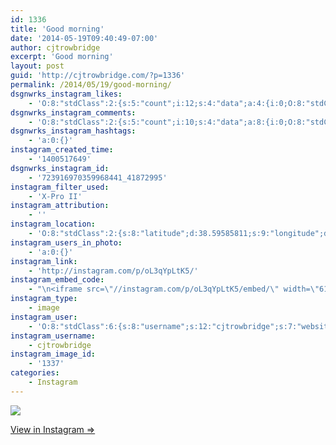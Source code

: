 ```yaml
---
id: 1336
title: 'Good morning'
date: '2014-05-19T09:40:49-07:00'
author: cjtrowbridge
excerpt: 'Good morning'
layout: post
guid: 'http://cjtrowbridge.com/?p=1336'
permalink: /2014/05/19/good-morning/
dsgnwrks_instagram_likes:
    - 'O:8:"stdClass":2:{s:5:"count";i:12;s:4:"data";a:4:{i:0;O:8:"stdClass":4:{s:8:"username";s:8:"marshlee";s:15:"profile_picture";s:107:"https://igcdn-photos-g-a.akamaihd.net/hphotos-ak-xfp1/t51.2885-19/10693501_571536162992262_1493284918_a.jpg";s:2:"id";s:8:"32626417";s:9:"full_name";s:16:"Marshall Dankbar";}i:1;O:8:"stdClass":4:{s:8:"username";s:9:"drew.evan";s:15:"profile_picture";s:106:"https://igcdn-photos-f-a.akamaihd.net/hphotos-ak-xfp1/t51.2885-19/10755859_393504504139677_471904285_a.jpg";s:2:"id";s:8:"53022235";s:9:"full_name";s:13:"Drew Storment";}i:2;O:8:"stdClass":4:{s:8:"username";s:11:"justinmajuk";s:15:"profile_picture";s:105:"https://igcdn-photos-c-a.akamaihd.net/hphotos-ak-xpa1/t51.2885-19/926210_408988795905674_1513728638_a.jpg";s:2:"id";s:9:"200938309";s:9:"full_name";s:11:"justinmajuk";}i:3;O:8:"stdClass":4:{s:8:"username";s:16:"troublepatterson";s:15:"profile_picture";s:107:"https://igcdn-photos-f-a.akamaihd.net/hphotos-ak-xap1/t51.2885-19/10809571_615257405245461_1618898433_a.jpg";s:2:"id";s:8:"34361278";s:9:"full_name";s:16:"Trevor Patterson";}}}'
dsgnwrks_instagram_comments:
    - 'O:8:"stdClass":2:{s:5:"count";i:10;s:4:"data";a:8:{i:0;O:8:"stdClass":4:{s:12:"created_time";s:10:"1400521787";s:4:"text";s:19:"So delicious cancer";s:4:"from";O:8:"stdClass":4:{s:8:"username";s:12:"cjtrowbridge";s:15:"profile_picture";s:103:"https://igcdn-photos-f-a.akamaihd.net/hphotos-ak-xpa1/t51.2885-19/925559_452430704897917_67836701_a.jpg";s:2:"id";s:8:"41872995";s:9:"full_name";s:13:"CJ Trowbridge";}s:2:"id";s:18:"723951682092716732";}i:1;O:8:"stdClass":4:{s:12:"created_time";s:10:"1400530553";s:4:"text";s:11:"#breakfast?";s:4:"from";O:8:"stdClass":4:{s:8:"username";s:8:"marshlee";s:15:"profile_picture";s:107:"https://igcdn-photos-g-a.akamaihd.net/hphotos-ak-xfp1/t51.2885-19/10693501_571536162992262_1493284918_a.jpg";s:2:"id";s:8:"32626417";s:9:"full_name";s:16:"Marshall Dankbar";}s:2:"id";s:18:"724025219314799376";}i:2;O:8:"stdClass":4:{s:12:"created_time";s:10:"1400532818";s:4:"text";s:19:"@marshlee + oatmeal";s:4:"from";O:8:"stdClass":4:{s:8:"username";s:12:"cjtrowbridge";s:15:"profile_picture";s:103:"https://igcdn-photos-f-a.akamaihd.net/hphotos-ak-xpa1/t51.2885-19/925559_452430704897917_67836701_a.jpg";s:2:"id";s:8:"41872995";s:9:"full_name";s:13:"CJ Trowbridge";}s:2:"id";s:18:"724044217741923145";}i:3;O:8:"stdClass":4:{s:12:"created_time";s:10:"1400624051";s:4:"text";s:14:"You smoke now?";s:4:"from";O:8:"stdClass":4:{s:8:"username";s:8:"sirhanns";s:15:"profile_picture";s:85:"https://instagramimages-a.akamaihd.net/profiles/profile_207731159_75sq_1398956110.jpg";s:2:"id";s:9:"207731159";s:9:"full_name";s:5:"Hanns";}s:2:"id";s:18:"724809539608564359";}i:4;O:8:"stdClass":4:{s:12:"created_time";s:10:"1400624093";s:4:"text";s:18:"I was drinkskiesss";s:4:"from";O:8:"stdClass":4:{s:8:"username";s:12:"cjtrowbridge";s:15:"profile_picture";s:103:"https://igcdn-photos-f-a.akamaihd.net/hphotos-ak-xpa1/t51.2885-19/925559_452430704897917_67836701_a.jpg";s:2:"id";s:8:"41872995";s:9:"full_name";s:13:"CJ Trowbridge";}s:2:"id";s:18:"724809885588312732";}i:5;O:8:"stdClass":4:{s:12:"created_time";s:10:"1400624102";s:4:"text";s:9:"@sirhanns";s:4:"from";O:8:"stdClass":4:{s:8:"username";s:12:"cjtrowbridge";s:15:"profile_picture";s:103:"https://igcdn-photos-f-a.akamaihd.net/hphotos-ak-xpa1/t51.2885-19/925559_452430704897917_67836701_a.jpg";s:2:"id";s:8:"41872995";s:9:"full_name";s:13:"CJ Trowbridge";}s:2:"id";s:18:"724809963082273442";}i:6;O:8:"stdClass":4:{s:12:"created_time";s:10:"1400624150";s:4:"text";s:30:"Ooooo lol I was like no way!!!";s:4:"from";O:8:"stdClass":4:{s:8:"username";s:8:"sirhanns";s:15:"profile_picture";s:85:"https://instagramimages-a.akamaihd.net/profiles/profile_207731159_75sq_1398956110.jpg";s:2:"id";s:9:"207731159";s:9:"full_name";s:5:"Hanns";}s:2:"id";s:18:"724810367639671477";}i:7;O:8:"stdClass":4:{s:12:"created_time";s:10:"1400624164";s:4:"text";s:20:"Now I''m craving haha";s:4:"from";O:8:"stdClass":4:{s:8:"username";s:8:"sirhanns";s:15:"profile_picture";s:85:"https://instagramimages-a.akamaihd.net/profiles/profile_207731159_75sq_1398956110.jpg";s:2:"id";s:9:"207731159";s:9:"full_name";s:5:"Hanns";}s:2:"id";s:18:"724810487487713978";}}}'
dsgnwrks_instagram_hashtags:
    - 'a:0:{}'
instagram_created_time:
    - '1400517649'
dsgnwrks_instagram_id:
    - '723916970359968441_41872995'
instagram_filter_used:
    - 'X-Pro II'
instagram_attribution:
    - ''
instagram_location:
    - 'O:8:"stdClass":2:{s:8:"latitude";d:38.59585811;s:9:"longitude";d:-121.41612442;}'
instagram_users_in_photo:
    - 'a:0:{}'
instagram_link:
    - 'http://instagram.com/p/oL3qYpLtK5/'
instagram_embed_code:
    - "\n<iframe src=\"//instagram.com/p/oL3qYpLtK5/embed/\" width=\"612\" height=\"710\" frameborder=\"0\" scrolling=\"no\" allowtransparency=\"true\"></iframe>\n"
instagram_type:
    - image
instagram_user:
    - 'O:8:"stdClass":6:{s:8:"username";s:12:"cjtrowbridge";s:7:"website";s:0:"";s:15:"profile_picture";s:103:"https://igcdn-photos-f-a.akamaihd.net/hphotos-ak-xpa1/t51.2885-19/925559_452430704897917_67836701_a.jpg";s:9:"full_name";s:13:"CJ Trowbridge";s:3:"bio";s:0:"";s:2:"id";s:8:"41872995";}'
instagram_username:
    - cjtrowbridge
instagram_image_id:
    - '1337'
categories:
    - Instagram
---
```


[![](http://blog.cjtrowbridge.com/wp-content/uploads/2014/05/10369562_594512050647776_992523470_n.jpg)](http://instagram.com/p/oL3qYpLtK5/)

[View in Instagram ⇒](http://instagram.com/p/oL3qYpLtK5/)